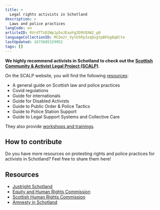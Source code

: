 ```yaml
---
title: >
  Legal rights activists in Schotland
description: >
  Laws and police practices
langCode: en
articleID: 0VrdTTnD2Wp1p5oJEaaYg2D9VQXW2_g0
languageCollectionID: MCOa2r_VytU5Pp3zqQvgtpBFGg8q6Cte
lastUpdated: 1673685329952
tags: []
---
```


**We highly recommend activists in Schotland to check out the** [**Scottish Community & Activist Legal Project (SCALP)**](https://www.scottishactivistlegalproject.co.uk).

On the SCALP website, you will find the following [resources](https://www.scottishactivistlegalproject.co.uk/resources/):

-   A general guide on Scottish law and police practices
-   Covid regulations
-   Guide for internationals
-   Guide for Disabled Activists
-   Guide to Public Order & Police Tactics
-   Guide to Police Station Support
-   Guide to Legal Support Systems and Collective Care

They also provide [workshops and trainings](https://www.scottishactivistlegalproject.co.uk/workshops-and-trainings/).

## How to contribute

Do you have more resources on protesting rights and police practices for activists in Schotland? Feel free to share them here!

## Resources

-   [Justright Schotland](https://www.justrightscotland.org.uk)
-   [Equity and Human Rights Commission](https://www.equalityhumanrights.com/en/legal-work-scotland)
-   [Scottish Human Rights Commission](https://www.scottishhumanrights.com)
-   [Amnesty in Schotland](https://www.amnesty.org.uk/issues/scotland)